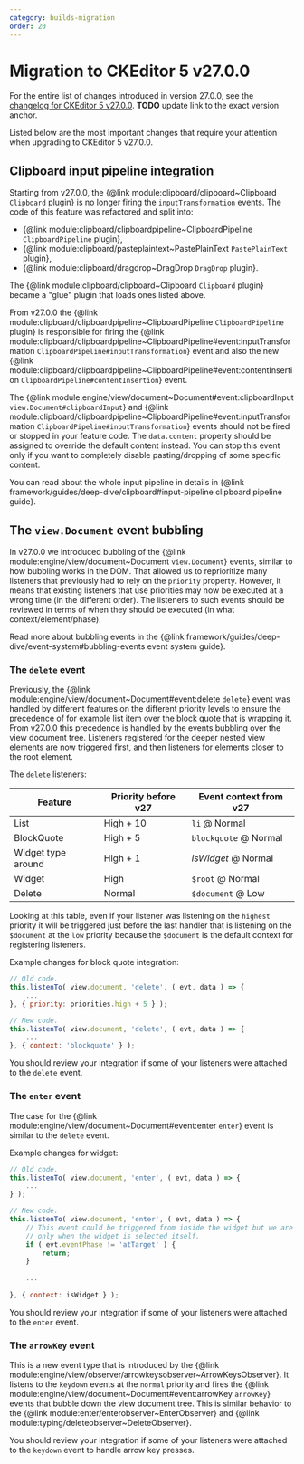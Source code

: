 ```yaml
---
category: builds-migration
order: 20
---
```


# Migration to CKEditor 5 v27.0.0

For the entire list of changes introduced in version 27.0.0, see the [changelog for CKEditor 5 v27.0.0](https://github.com/ckeditor/ckeditor5/blob/master/CHANGELOG.md). **TODO** update link to the exact version anchor.

Listed below are the most important changes that require your attention when upgrading to CKEditor 5 v27.0.0.

## Clipboard input pipeline integration

Starting from v27.0.0, the {@link module:clipboard/clipboard~Clipboard `Clipboard` plugin} is no longer firing the `inputTransformation` events. The code of this feature was refactored and split into:

* {@link module:clipboard/clipboardpipeline~ClipboardPipeline `ClipboardPipeline` plugin}, 
* {@link module:clipboard/pasteplaintext~PastePlainText `PastePlainText` plugin}, 
* {@link module:clipboard/dragdrop~DragDrop `DragDrop` plugin}. 
  
The {@link module:clipboard/clipboard~Clipboard `Clipboard` plugin} became a "glue" plugin that loads ones listed above. 

From v27.0.0 the {@link module:clipboard/clipboardpipeline~ClipboardPipeline `ClipboardPipeline` plugin} is responsible for firing the {@link module:clipboard/clipboardpipeline~ClipboardPipeline#event:inputTransformation `ClipboardPipeline#inputTransformation`} event and also the new {@link module:clipboard/clipboardpipeline~ClipboardPipeline#event:contentInsertion `ClipboardPipeline#contentInsertion`} event.

The {@link module:engine/view/document~Document#event:clipboardInput `view.Document#clipboardInput`} and {@link module:clipboard/clipboardpipeline~ClipboardPipeline#event:inputTransformation `ClipboardPipeline#inputTransformation`} events should not be fired or stopped in your feature code. The `data.content` property should be assigned to override the default content instead. You can stop this event only if you want to completely disable pasting/dropping of some specific content.

You can read about the whole input pipeline in details in {@link framework/guides/deep-dive/clipboard#input-pipeline clipboard pipeline guide}.

## The `view.Document` event bubbling

In v27.0.0 we introduced bubbling of the {@link module:engine/view/document~Document `view.Document`} events, similar to how bubbling works in the DOM. That allowed us to reprioritize many listeners that previously had to rely on the `priority` property. However, it means that existing listeners that use priorities may now be executed at a wrong time (in the different order). The listeners to such events should be reviewed in terms of when they should be executed (in what context/element/phase).

Read more about bubbling events in the {@link framework/guides/deep-dive/event-system#bubbling-events event system guide}.

### The `delete` event

Previously, the {@link module:engine/view/document~Document#event:delete `delete`} event was handled by different features on the different priority levels to ensure the precedence of for example list item over the block quote that is wrapping it. From v27.0.0 this precedence is handled by the events bubbling over the view document tree. Listeners registered for the deeper nested view elements are now triggered first, and then listeners for elements closer to the root element.     

The `delete` listeners:

| **Feature**        | **Priority before v27** | **Event context from v27** |
| ---                | ---                     | ---                        |
| List               | High + 10               | `li` @ Normal              |
| BlockQuote         | High + 5                | `blockquote` @ Normal      |
| Widget type around | High + 1                | *isWidget* @ Normal        |
| Widget             | High                    | `$root` @ Normal           |
| Delete             | Normal                  | `$document` @ Low          |

Looking at this table, even if your listener was listening on the `highest` priority it will be triggered just before the last handler that is listening on the `$document` at the `low` priority because the `$document` is the default context for registering listeners.

Example changes for block quote integration:
```js
// Old code.
this.listenTo( view.document, 'delete', ( evt, data ) => {
    ...
}, { priority: priorities.high + 5 } );

// New code.
this.listenTo( view.document, 'delete', ( evt, data ) => {
	...
}, { context: 'blockquote' } );
```

You should review your integration if some of your listeners were attached to the `delete` event.

### The `enter` event

The case for the {@link module:engine/view/document~Document#event:enter `enter`} event is similar to the `delete` event. 

Example changes for widget:
```js
// Old code.
this.listenTo( view.document, 'enter', ( evt, data ) => {
    ...
} );

// New code.
this.listenTo( view.document, 'enter', ( evt, data ) => {
	// This event could be triggered from inside the widget but we are interested
	// only when the widget is selected itself.
	if ( evt.eventPhase != 'atTarget' ) {
		return;
	}
	
	...
    
}, { context: isWidget } );
```

You should review your integration if some of your listeners were attached to the `enter` event.

### The `arrowKey` event

This is a new event type that is introduced by the {@link module:engine/view/observer/arrowkeysobserver~ArrowKeysObserver}. It listens to the `keydown` events at the `normal` priority and fires the {@link module:engine/view/document~Document#event:arrowKey `arrowKey`} events that bubble down the view document tree. This is similar behavior to the {@link module:enter/enterobserver~EnterObserver} and {@link module:typing/deleteobserver~DeleteObserver}.

You should review your integration if some of your listeners were attached to the `keydown` event to handle arrow key presses.

